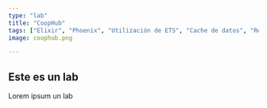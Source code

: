 ```yaml
---
type: "lab"
title: "CoopHub"
tags: ["Elixir", "Phoenix", "Utilización de ETS", "Cache de datos", "ReactJS"]
image: coophub.png

---
```


## Este es un lab 
 Lorem ipsum un lab 